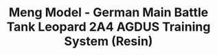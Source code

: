 ---
layout: product
title: "Meng Model - German Main Battle Tank Leopard 2A4 AGDUS Training System (Resin)"
price: "TBA" 
desc: "N/A"
img_path: "/assets/img/MM-SPS-042.jpg"
brand: "N/A"
available: false
special_offer: false
new: false
soon: false
cat: "010000"
subcat: "011000"
subsubcat: "0N/A"
sifra: "MM-SPS-042"
---
